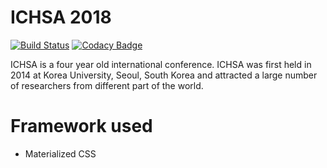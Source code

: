 # ICHSA 2018

[![Build Status](https://travis-ci.org/vaibhavsingh97/ichsa2018.svg?branch=Patch3%2FaddTravis)](https://travis-ci.org/vaibhavsingh97/ichsa2018)
[![Codacy Badge](https://api.codacy.com/project/badge/Grade/83b38e9f066d44008b88c39e10737b39)](https://www.codacy.com/app/vaibhavsingh97/ichsa2018?utm_source=github.com&amp;utm_medium=referral&amp;utm_content=vaibhavsingh97/ichsa2018&amp;utm_campaign=Badge_Grade)

ICHSA is a four year old international conference. ICHSA was first held in 2014 at Korea University, Seoul, South Korea and attracted a large number of researchers from different part of the world.

# Framework used
- Materialized CSS
